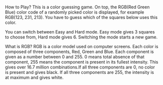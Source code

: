 How to Play?
This is a color guessing game. On top, the RGB(Red Green Blue) color code of a randomly picked color is displayed, for example RGB(123, 231, 213). You have to guess which of the squares below uses this color.

You can switch between Easy and Hard mode. Easy mode gives 3 squares to choose from, Hard mode gives 6. Switching the mode starts a new game.

What is RGB?
RGB is a color model used on computer screens. Each color is composed of three components, Red, Green and Blue. Each component is given as a number between 0 and 255. 0 means total absence of that component, 255 means the component is present in its fullest intensity. This gives over 16.7 million combinations.If all three components are 0, no color is present and gives black. If all three components are 255, the intensity is at maximum and gives white.

